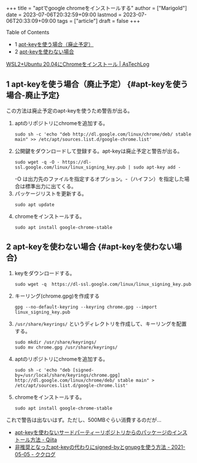 +++
title = "aptでgoogle chromeをインストールする"
author = ["Marigold"]
date = 2023-07-06T20:32:59+09:00
lastmod = 2023-07-06T20:33:09+09:00
tags = ["article"]
draft = false
+++

<div class="ox-hugo-toc toc has-section-numbers">

<div class="heading">Table of Contents</div>

- <span class="section-num">1</span> [apt-keyを使う場合（廃止予定）](#apt-keyを使う場合-廃止予定)
- <span class="section-num">2</span> [apt-keyを使わない場合](#apt-keyを使わない場合)

</div>
<!--endtoc-->

[WSL2+Ubuntu 20.04にChromeをインストール | AsTechLog](https://astherier.com/blog/2020/08/install-google-chrome-on-wsl2/)


## <span class="section-num">1</span> apt-keyを使う場合（廃止予定） {#apt-keyを使う場合-廃止予定}

この方法は廃止予定のapt-keyを使うため警告が出る。

1.  aptのリポジトリにchromeを追加する。
    ```shell
    sudo sh -c 'echo "deb http://dl.google.com/linux/chrome/deb/ stable main" >> /etc/apt/sources.list.d/google-chrome.list'
    ```
2.  公開鍵をダウンロードして登録する。apt-keyは廃止予定と警告が出る。
    ```shell
    sudo wget -q -O - https://dl-ssl.google.com/linux/linux_signing_key.pub | sudo apt-key add -
    ```
    -O は出力先のファイルを指定するオプション。-（ハイフン）を指定した場合は標準出力に出てくる。
3.  パッケージリストを更新する。
    ```shell
    sudo apt update
    ```
4.  chromeをインストールする。
    ```shell
    sudo apt install google-chrome-stable
    ```


## <span class="section-num">2</span> apt-keyを使わない場合 {#apt-keyを使わない場合}

1.  keyをダウンロードする。
    ```shell
    sudo wget -q  https://dl-ssl.google.com/linux/linux_signing_key.pub
    ```
2.  キーリング(chrome.gpg)を作成する
    ```shell
    gpg --no-default-keyring --keyring chrome.gpg --import linux_signing_key.pub
    ```
3.  `/usr/share/keyrings/` というディレクトリを作成して、キーリングを配置する。
    ```shell
    sudo mkdir /usr/share/keyrings/
    sudo mv chrome.gpg /usr/share/keyrings/
    ```
4.  aptのリポジトリにchromeを追加する。
    ```shell
    sudo sh -c 'echo "deb [signed-by=/usr/local/share/keyrings/chrome.gpg] http://dl.google.com/linux/chrome/deb/ stable main" > /etc/apt/sources.list.d/google-chrome.list'
    ```
5.  chromeをインストールする。
    ```shell
    sudo apt install google-chrome-stable
    ```

これで警告は出ないはず。ただし、500MBぐらい消費するのだが...

-   [apt-keyを使わないサードパーティーリポジトリからのパッケージのインストール方法 - Qiita](https://qiita.com/SolKul/items/5b87bcf325db63b0ea28)
-   [非推奨となったapt-keyの代わりにsigned-byとgnupgを使う方法 - 2021-05-05 - ククログ](https://www.clear-code.com/blog/2021/5/5.html)
